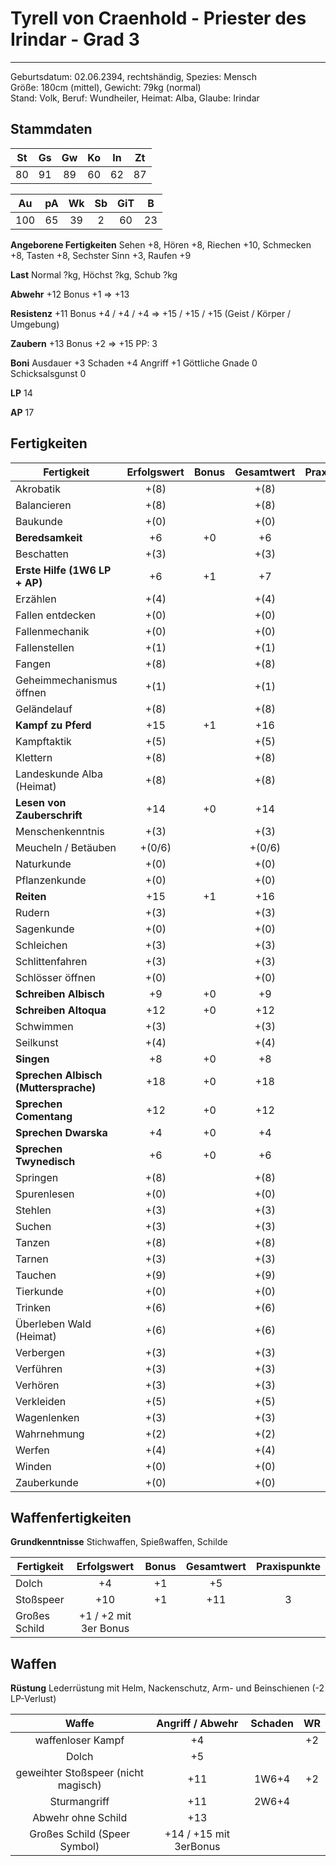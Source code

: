# Tyrell von Craenhold - Priester des Irindar - Grad 3

---

Geburtsdatum: 02.06.2394, rechtshändig, Spezies: Mensch  
Größe: 180cm (mittel), Gewicht: 79kg (normal)  
Stand: Volk, Beruf: Wundheiler, Heimat: Alba, Glaube: Irindar

## Stammdaten

| St  | Gs  | Gw  | Ko  | In  | Zt  |
| :-: | :-: | :-: | :-: | :-: | :-: |
| 80  | 91  | 89  | 60  | 62  | 87  |

| Au  | pA  | Wk  | Sb  | GiT |  B  |
| :-: | :-: | :-: | :-: | :-: | :-: |
| 100 | 65  | 39  |  2  | 60  | 23  |

**Angeborene Fertigkeiten** Sehen +8, Hören +8, Riechen +10, Schmecken +8, Tasten +8, Sechster Sinn +3, Raufen +9

**Last** Normal ?kg, Höchst ?kg, Schub ?kg

**Abwehr** +12 Bonus +1 => +13

**Resistenz** +11 Bonus +4 / +4 / +4 => +15 / +15 / +15 (Geist / Körper / Umgebung)

**Zaubern** +13 Bonus +2 => +15 PP: 3

**Boni** Ausdauer +3 Schaden +4 Angriff +1 Göttliche Gnade 0 Schicksalsgunst 0

**LP** 14

**AP** 17

## Fertigkeiten

| Fertigkeit                           | Erfolgswert | Bonus | Gesamtwert | Praxispunkte |
| ------------------------------------ | :---------: | :---: | :--------: | :----------: |
| Akrobatik                            |    +(8)     |       |    +(8)    |              |
| Balancieren                          |    +(8)     |       |    +(8)    |              |
| Baukunde                             |    +(0)     |       |    +(0)    |              |
| **Beredsamkeit**                     |     +6      |  +0   |     +6     | 1            |
| Beschatten                           |    +(3)     |       |    +(3)    |              |
| **Erste Hilfe (1W6 LP + AP)**        |     +6      |  +1   |     +7     | 1            |
| Erzählen                             |    +(4)     |       |    +(4)    |              |
| Fallen entdecken                     |    +(0)     |       |    +(0)    |              |
| Fallenmechanik                       |    +(0)     |       |    +(0)    |              |
| Fallenstellen                        |    +(1)     |       |    +(1)    |              |
| Fangen                               |    +(8)     |       |    +(8)    |              |
| Geheimmechanismus öffnen             |    +(1)     |       |    +(1)    |              |
| Geländelauf                          |    +(8)     |       |    +(8)    |              |
| **Kampf zu Pferd**                   |     +15     |  +1   |    +16     |              |
| Kampftaktik                          |    +(5)     |       |    +(5)    |              |
| Klettern                             |    +(8)     |       |    +(8)    |              |
| Landeskunde Alba (Heimat)            |    +(8)     |       |    +(8)    |              |
| **Lesen von Zauberschrift**          |     +14     |  +0   |    +14     |              |
| Menschenkenntnis                     |    +(3)     |       |    +(3)    |              |
| Meucheln / Betäuben                  |   +(0/6)    |       |   +(0/6)   |              |
| Naturkunde                           |    +(0)     |       |    +(0)    |              |
| Pflanzenkunde                        |    +(0)     |       |    +(0)    |              |
| **Reiten**                           |     +15     |  +1   |    +16     |              |
| Rudern                               |    +(3)     |       |    +(3)    |              |
| Sagenkunde                           |    +(0)     |       |    +(0)    |              |
| Schleichen                           |    +(3)     |       |    +(3)    |              |
| Schlittenfahren                      |    +(3)     |       |    +(3)    |              |
| Schlösser öffnen                     |    +(0)     |       |    +(0)    |              |
| **Schreiben Albisch**                |     +9      |  +0   |     +9     |              |
| **Schreiben Altoqua**                |     +12     |  +0   |    +12     |              |
| Schwimmen                            |    +(3)     |       |    +(3)    |              |
| Seilkunst                            |    +(4)     |       |    +(4)    |              |
| **Singen**                           |     +8      |  +0   |     +8     |              |
| **Sprechen Albisch (Muttersprache)** |     +18     |  +0   |    +18     |              |
| **Sprechen Comentang**               |     +12     |  +0   |    +12     |              |
| **Sprechen Dwarska**                 |     +4      |  +0   |     +4     |              |
| **Sprechen Twynedisch**              |     +6      |  +0   |     +6     |              |
| Springen                             |    +(8)     |       |    +(8)    |              |
| Spurenlesen                          |    +(0)     |       |    +(0)    |              |
| Stehlen                              |    +(3)     |       |    +(3)    |              |
| Suchen                               |    +(3)     |       |    +(3)    |              |
| Tanzen                               |    +(8)     |       |    +(8)    |              |
| Tarnen                               |    +(3)     |       |    +(3)    |              |
| Tauchen                              |    +(9)     |       |    +(9)    |              |
| Tierkunde                            |    +(0)     |       |    +(0)    |              |
| Trinken                              |    +(6)     |       |    +(6)    |              |
| Überleben Wald (Heimat)              |    +(6)     |       |    +(6)    |              |
| Verbergen                            |    +(3)     |       |    +(3)    |              |
| Verführen                            |    +(3)     |       |    +(3)    |              |
| Verhören                             |    +(3)     |       |    +(3)    |              |
| Verkleiden                           |    +(5)     |       |    +(5)    |              |
| Wagenlenken                          |    +(3)     |       |    +(3)    |              |
| Wahrnehmung                          |    +(2)     |       |    +(2)    |              |
| Werfen                               |    +(4)     |       |    +(4)    |              |
| Winden                               |    +(0)     |       |    +(0)    |              |
| Zauberkunde                          |    +(0)     |       |    +(0)    |              |

## Waffenfertigkeiten

**Grundkenntnisse** Stichwaffen, Spießwaffen, Schilde

| Fertigkeit    |      Erfolgswert      | Bonus | Gesamtwert | Praxispunkte |
| ------------- | :-------------------: | :---: | :--------: | :----------: |
| Dolch         |          +4           |  +1   |     +5     |              |
| Stoßspeer     |          +10          |  +1   |    +11     |  3           |
| Großes Schild | +1 / +2 mit 3er Bonus |       |            |              |

## Waffen

**Rüstung** Lederrüstung mit Helm, Nackenschutz, Arm- und Beinschienen (-2 LP-Verlust)

|                Waffe                |    Angriff / Abwehr    | Schaden | WR  |
| :---------------------------------: | :--------------------: | :-----: | :-: |
|          waffenloser Kampf          |           +4           |         | +2  |
|                Dolch                |           +5           |         |     |
| geweihter Stoßspeer (nicht magisch) |          +11           |  1W6+4  | +2  |
| Sturmangriff                        | +11                    |  2W6+4  |     |
| Abwehr ohne Schild                  | +13                    |         |     |
| Großes Schild (Speer Symbol)        | +14 / +15 mit 3erBonus |         |     |
